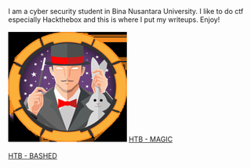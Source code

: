 I am a cyber security student in Bina Nusantara University. I like to do ctf especially Hackthebox and this is where I put my writeups. Enjoy!
<br><br>
![](/Magic/logo.png)
[HTB - MAGIC](https://corporalcat.github.io/Writeups/Magic/)
<br><br>
[HTB - BASHED](https://corporalcat.github.io/Writeups/Bashed/)


